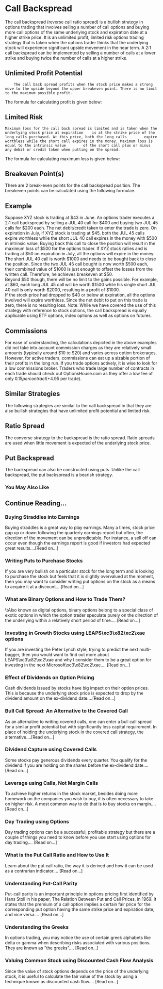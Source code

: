 # Call Backspread
The call backspread (reverse call ratio spread) is a bullish strategy in options trading that involves selling a number of call options    and buying more call options    of the same underlying stock and expiration date    at a higher strike price. It is an unlimited profit, limited risk options trading strategy that is taken when    the options trader thinks that the underlying stock will experience significant upside movement in the near term.
    A 2:1 call backspread can be implemented by selling a number of calls    at a lower strike and buying twice the number of calls at a higher strike.

## Unlimited Profit Potential
        The call back spread profits when the stock price makes a strong move to the upside beyond the upper breakeven point. There is no limit to the maximum possible profit.
The formula for calculating profit is given below:

## Limited Risk
    Maximum loss for the call back spread is limited and is taken when the underlying stock price at expiration    is at the strike price of the long calls purchased. At this price, both the long calls        expire worthless while the short call expires in the money. Maximum loss is         equal to the intrinsic value        of the short call plus or minus any debit or credit taken when putting on the spread.
The formula for calculating maximum loss is given below:

## Breakeven Point(s)
There are 2 break-even points for the call backspread position. The breakeven points can be calculated using the following formulae.

## Example
Suppose XYZ stock is trading at $43 in June. An options trader executes a 2:1 call    backspread by selling a JUL 40 call for $400 and buying two JUL 45 calls for $200 each. The net debit/credit taken to enter the trade is zero.
        On expiration in July, if XYZ stock is trading at $45, both the JUL 45 calls expire        worthless while the short JUL 40 call expires in the money with $500 in intrinsic        value. Buying back this call to close the position will result in the maximum loss        of $500 for the options trader.
        If XYZ stock rallies and is trading at $50 on expiration in July, all the options        will expire in the money. The short JUL 40 call is worth $1000 and needs to be bought        back to close the position. Since the two JUL 45 call bought is now worth $500 each,        their combined value of $1000 is just enough to offset the losses from the written call. Therefore,        he achieves breakeven at $50.    
        Beyond $50 though, there will be no limit to the gains possible. For example, at        $60, each long JUL 45 call will be worth $1500 while his single short JUL 40 call        is only worth $2000, resulting in a profit of $1000.    
        If the stock price had dropped        to $40 or below at expiration, all the options involved will expire worthless. Since        the net debit to put on this trade is zero, there is no resulting loss.
Note: While we have covered the use of this strategy with reference to stock options, the call backspread is equally applicable using ETF options, index options as well as options on futures.

## Commissions
For ease of understanding, the calculations depicted in the above examples did not take into account commission charges as they are relatively small amounts (typically around $10 to $20) and varies across option brokerages.
However, for active traders, commissions can eat up a sizable portion of their profits in the long run. If you trade options actively, it is wise to look for a low commissions broker. Traders who trade large number of contracts in each trade should check out OptionsHouse.com as they offer a low fee of only $0.15 per contract (+$4.95 per trade).

## Similar Strategies
The following strategies are similar to the call backspread in that they are also bullish strategies that have unlimited profit potential and limited risk.

## Ratio Spread
The converse strategy to the backspread is the ratio spread.         Ratio spreads    are used when little movement is expected of    the underlying stock price.

## Put Backspread
The backspread can also be constructed using puts. Unlike the call backspread,    the put backspread is a bearish strategy.

### You May Also Like

## Continue Reading...

### Buying Straddles into Earnings
Buying straddles is a great way to play earnings.        Many a times, stock price gap up or down following the quarterly earnings report        but often, the direction of the movement can be unpredictable. For instance, a sell        off can occur even though the earnings report is good if investors had expected        great results....[Read on...]

### Writing Puts to Purchase Stocks
If you are very bullish on a particular stock for the long term and is looking to        purchase the stock but feels that it is slightly overvalued at the moment, then        you may want to consider writing put options on the        stock as a means to acquire it at a discount....[Read on...]

### What are Binary Options and How to Trade Them?
\tAlso known as digital options, binary options belong to a special class of exotic options in which the option trader speculate purely on the direction of the underlying within a relatively short period of time.....[Read on...]

### Investing in Growth Stocks using LEAPS\xc3\x82\xc2\xae options
If you are investing the Peter Lynch style, trying to predict the next multi-bagger,    then you would want to find out more about LEAPS\xc3\x82\xc2\xae and why I consider them to be a great option for investing in the next Microsoft\xc3\x82\xc2\xae....        [Read on...]

### Effect of Dividends on Option Pricing
Cash dividends issued by stocks have big impact on their option prices. This is    because the underlying stock price is expected to drop by the dividend amount on the ex-dividend date....[Read on...]

### Bull Call Spread: An Alternative to the Covered Call
As an alternative to writing covered calls, one can enter a bull call spread for    a similar profit potential but with significantly less capital requirement. In    place of holding the underlying stock in the covered call strategy, the alternative....[Read on...]

### Dividend Capture using Covered Calls
Some stocks pay generous dividends every quarter. You qualify for the dividend if        you are holding on the shares before the ex-dividend date....[Read on...]

### Leverage using Calls, Not Margin Calls
To achieve higher returns in the stock market, besides doing more homework on the        companies you wish to buy, it is often necessary to        take on higher risk. A most common way to do that is to buy stocks on margin....[Read on...]

### Day Trading using Options
Day trading options can be a successful, profitable strategy but there are a couple of things you need to know before you use start using options for day trading.... [Read on...]

### What is the Put Call Ratio and How to Use It
Learn about the put call ratio, the way it is derived and how it can be used as a contrarian indicator.... [Read on...]

### Understanding Put-Call Parity
Put-call parity is an important principle in options pricing first identified by Hans Stoll in his paper, The Relation Between Put and Call Prices, in 1969. It states that the premium of a call option implies a certain fair price for the corresponding put option having the same strike price and expiration date, and vice versa.... [Read on...]

### Understanding the Greeks
In options trading, you may notice the use of certain greek alphabets like delta        or gamma when describing risks associated with various positions. They are known as "the greeks".... [Read on...]

### Valuing Common Stock using Discounted Cash Flow    Analysis
Since the value of stock options depends on the price of the underlying stock, it        is useful to calculate the fair value of the stock by using a technique known as        discounted cash flow....        [Read on...]
